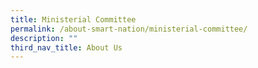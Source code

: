 ```yaml
---
title: Ministerial Committee
permalink: /about-smart-nation/ministerial-committee/
description: ""
third_nav_title: About Us
---
```

